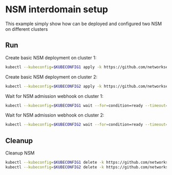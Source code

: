 # NSM interdomain setup


This example simply show how can be deployed and configured two NSM on different clusters

## Run

Create basic NSM deployment on cluster 1:

```bash
kubectl --kubeconfig=$KUBECONFIG1 apply -k https://github.com/networkservicemesh/deployments-k8s/examples/interdomain/nsm/cluster1?ref=06da2998712bfbea0947cf43c2f89f75d7db8f1d
```

Create basic NSM deployment on cluster 2:

```bash
kubectl --kubeconfig=$KUBECONFIG2 apply -k https://github.com/networkservicemesh/deployments-k8s/examples/interdomain/nsm/cluster2?ref=06da2998712bfbea0947cf43c2f89f75d7db8f1d
```

Wait for NSM admission webhook on cluster 1:

```bash
kubectl --kubeconfig=$KUBECONFIG1 wait --for=condition=ready --timeout=1m pod -n nsm-system -l app=admission-webhook-k8s
```

Wait for NSM admission webhook on cluster 2:

```bash
kubectl --kubeconfig=$KUBECONFIG2 wait --for=condition=ready --timeout=1m pod -n nsm-system -l app=admission-webhook-k8s
```

## Cleanup

Cleanup NSM
```bash
kubectl --kubeconfig=$KUBECONFIG1 delete -k https://github.com/networkservicemesh/deployments-k8s/examples/interdomain/nsm/cluster1?ref=06da2998712bfbea0947cf43c2f89f75d7db8f1d
kubectl --kubeconfig=$KUBECONFIG2 delete -k https://github.com/networkservicemesh/deployments-k8s/examples/interdomain/nsm/cluster2?ref=06da2998712bfbea0947cf43c2f89f75d7db8f1d
```
